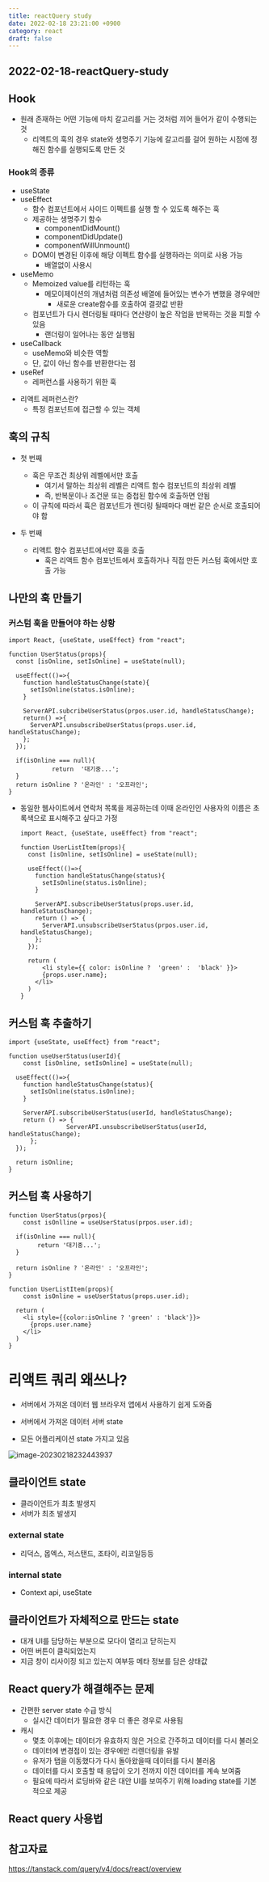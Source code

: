 ```yaml
---
title: reactQuery study
date: 2022-02-18 23:21:00 +0900
category: react
draft: false
---
```


## 2022-02-18-reactQuery-study

## Hook

- 원래 존재하는 어떤 기능에 마치 갈고리를 거는 것처럼 끼어 들어가 같이 수행되는 것
  - 리액트의 훅의 경우 state와 생명주기 기능에 갈고리를 걸어 원하는 시점에 정해진 함수를 실행되도록 만든 것

### Hook의 종류

- useState
- useEffect
  - 함수 컴포넌트에서 사이드 이펙트를 실행 할 수 있도록 해주는 훅
  - 제공하는 생명주기 함수
    - componentDidMount()
    - componentDidUpdate()
    - componentWillUnmount()
  - DOM이 변경된 이후에 해당 이펙트 함수를 실행하라는 의미로 사용 가능
    - 배열없이 사용시
- useMemo
  - Memoized value를 리턴하는 훅
    - 메모이제이션의 개념처럼 의존성 배열에 들어있는 변수가 변했을 경우에만
      - 새로운 create함수를 호출하여 결괏값 반환
  - 컴포넌트가 다시 렌더링될 때마다 연산량이 높은 작업을 반복하는 것을 피할 수 있음
    - 랜더링이 일어나는 동안 실행됨
- useCallback
  - useMemo와 비슷한 역할
  - 단, 값이 아닌 함수를 반환한다는 점
- useRef
  - 레퍼런스를 사용하기 위한 훅

* 리액트 레퍼런스란?
  * 특정 컴포넌트에 접근할 수 있는 객체

## 훅의 규칙

- 첫 번째
  - 훅은 무조건 최상위 레벨에서만 호출
    - 여기서 말하는 최상위 레벨은 리액트 함수 컴포넌트의 최상위 레벨
    - 즉, 반복문이나 조건문 또는 중첩된 함수에 호출하면 안됨
  - 이 규칙에 따라서 휵은 컴포넌트가 렌더링 될때마다 매번 같은 순서로 호출되어야 함

- 두 번째
  - 리액트 함수 컴포넌트에서만 훅을 호출
    - 훅은 리액트 함수 컴포넌트에서 호출하거나 직접 만든 커스텀 훅에서만 호출 가능

## 나만의 훅 만들기

### 커스텀 훅을 만들어야 하는 상황

```react
import React, {useState, useEffect} from "react";

function UserStatus(props){
  const [isOnline, setIsOnline] = useState(null);
  
  useEffect(()=>{
    function handleStatusChange(state){
      setIsOnline(status.isOnline);
    }
    
    ServerAPI.subcribeUserStatus(prpos.user.id, handleStatusChange);
    return() =>{
      ServerAPI.unsubscribeUserStatus(props.user.id, handleStatusChange);
    };
  });
  
  if(isOnline === null){
			return  '대기중...';
  }
  return isOnline ? '온라인' : '오프라인';
}
```

- 동일한 웹사이트에서 연락처 목록을 제공하는데 이때 온라인인 사용자의 이름은 초록색으로 표시해주고 싶다고 가정

  ```react
  import React, {useState, useEffect} from "react";
  
  function UserListItem(props){
    const [isOnline, setIsOnline] = useState(null);
    
    useEffect(()=>{
      function handleStatusChange(status){
        setIsOnline(status.isOnline);
      }
      
      ServerAPI.subscribeUserStatus(props.user.id, handleStatusChange);
      return () => {
        ServerAPI.unsubscribeUserStatus(prpos.user.id, handleStatusChange);
      };
    });
    
    return (
    	<li style={{ color: isOnline ?  'green' :  'black' }}>
        {props.user.name};
      </li>
    )
  }
  ```

## 커스텀 훅 추출하기

```react
import {useState, useEffect} from "react";

function useUserStatus(userId){
	const [isOnline, setIsOnline] = useState(null);
  
  useEffect(()=>{
    function handleStatusChange(status){
      setIsOnline(status.isOnline);
    }
    
    ServerAPI.subscribeUserStatus(userId, handleStatusChange);
    return () => {
				ServerAPI.unsubscribeUserStatus(userId, handleStatusChange);
      };
  });
  
  return isOnline;
}
```

## 커스텀 훅 사용하기

```react
function UserStatus(prpos){
	const isOnlline = useUserStatus(prpos.user.id);
  
  if(isOnline === null){
		return '대기중...';
  }
  
  return isOnline ? '온라인' : '오프라인';
}

function UserListItem(props){
	const isOnline = useUserStatus(props.user.id);
	
  return (
  	<li style={{color:isOnline ? 'green' : 'black'}}>
      {props.user.name}
    </li>
  )
}
```



# 리액트 쿼리 왜쓰나?

- 서버에서 가져온 데이터 웹 브라우저 앱에서 사용하기 쉽게 도와줌

- 서버에서 가져온 데이터 서버 state
- 모든 어플리케이션 state 가지고 있음

![image-20230218232443937](../../assets/img/post/2022-02-18-reactQuery-study/image-20230218232443937.png)

## 클라이언트 state

- 클라이언트가 최초 발생지
- 서버가 최초 발생지

### external state

- 리덕스, 몹엑스, 저스탠드, 조타이, 리코일등등

### internal state

- Context api, useState

## 클라이언트가 자체적으로 만드는 state

- 대개 UI를 담당하는 부분으로 모다이 열리고 닫히는지
- 어떤 버튼이 클릭되었는지
- 지금 창이 리사이징 되고 있는지 여부등 메타 정보를 담은 상태값

## React query가 해결해주는 문제

- 간편한 server state 수급 방식
  - 실시간 데이터가 필요한 경우 더 좋은 경우로 사용됨
- 캐시
  - 몇초 이후에는 데이터가 유효하지 않은 거으로 간주하고 데이터를 다시 불러오
  - 데이터에 변경점이 있는 경우에만 리렌더링을 유발
  - 유저가 탭을 이동했다가 다시 돌아왔을때 데이터를 다시 불러옴
  - 데이터를 다시 호출할 때 응답이 오기 전까지 이전 데이터를 계속 보여줌
  - 필요에 따라서 로딩바와 같은 대안 UI를 보여주기 위해 loading state를 기본적으로 제공

## React query 사용법



## 참고자료

https://tanstack.com/query/v4/docs/react/overview


